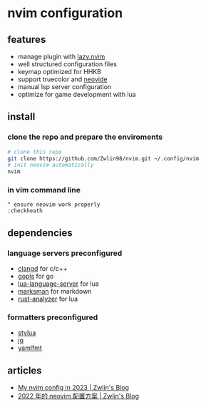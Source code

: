 # nvim configuration

## features
+ manage plugin with [lazy.nvim](https://github.com/folke/lazy.nvim)
+ well structured configuration files
+ keymap optimized for HHKB
+ support truecolor and [neovide](https://neovide.dev/)
+ manual lsp server configuration
+ optimize for game development with lua

## install

### clone the repo and prepare the enviroments
```bash
# clone this repo
git clone https://github.com/Zwlin98/nvim.git ~/.config/nvim
# init neovim automatically
nvim
```

### in vim command line
```vim
" ensure neovim work properly
:checkheath
```

## dependencies

### language servers preconfigured

+ [clangd](https://clangd.llvm.org/) for c/c++
+ [gopls](https://github.com/golang/go) for go
+ [lua-language-server](https://github.com/LuaLS/lua-language-server) for lua
+ [marksman](https://github.com/artempyanykh/marksman) for markdown
+ [rust-analyzer](https://github.com/rust-lang/rust-analyzer) for lua

### formatters preconfigured

+ [stylua](https://github.com/JohnnyMorganz/StyLua)
+ [jq](https://jqlang.github.io/jq/)
+ [yamlfmt](https://github.com/google/yamlfmt)

## articles

+ [My nvim config in 2023 | Zwlin's Blog](https://blog.zwlin.io/post/2023-nvim/)
+ [2022 年的 neovim 配置方案 | Zwlin's Blog](https://blog.zwlin.io/post/2022-nvim/)

